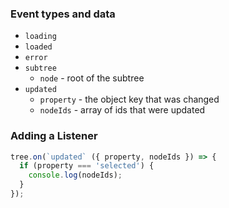 ### Event types and data

* `loading`
* `loaded`
* `error`
* `subtree`
  * `node` - root of the subtree
* `updated`
  * `property` - the object key that was changed
  * `nodeIds` - array of ids that were updated


### Adding a Listener

```JavaScript
tree.on(`updated` ({ property, nodeIds }) => {
  if (property === 'selected') {
    console.log(nodeIds);
  }
});
```
